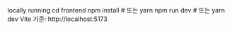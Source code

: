  locally running
cd frontend
npm install   # 또는 yarn
npm run dev   # 또는 yarn dev
Vite 기준: http://localhost:5173
